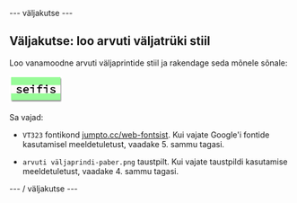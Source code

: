 \--- väljakutse \---

## Väljakutse: loo arvuti väljatrüki stiil

Loo vanamoodne arvuti väljaprintide stiil ja rakendage seda mõnele sõnale:

![ekraanipilt](images/letter-fonts-printout.png)

Sa vajad:

+ `VT323` fontikond <a href="http://jumpto.cc/web-fonts" target="_blank">jumpto.cc/web-fontsist</a>. Kui vajate Google'i fontide kasutamisel meeldetuletust, vaadake 5. sammu tagasi.

+ `arvuti väljaprindi-paber.png` taustpilt. Kui vajate taustpildi kasutamise meeldetuletust, vaadake 4. sammu tagasi.

\--- / väljakutse \---